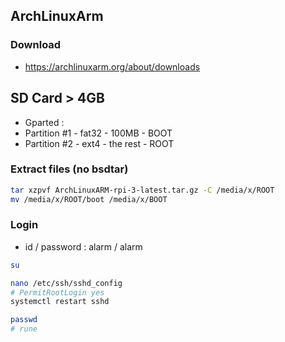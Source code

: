 ArchLinuxArm
---

### Download  
- https://archlinuxarm.org/about/downloads

## SD Card > 4GB  
- Gparted :  
- Partition #1 - fat32 - 100MB - BOOT  
- Partition #2 - ext4 - the rest - ROOT  

### Extract files (no bsdtar)  
```sh
tar xzpvf ArchLinuxARM-rpi-3-latest.tar.gz -C /media/x/ROOT
mv /media/x/ROOT/boot /media/x/BOOT
```

### Login  
- id / password : alarm / alarm
```sh
su

nano /etc/ssh/sshd_config
# PermitRootLogin yes
systemctl restart sshd

passwd
# rune
